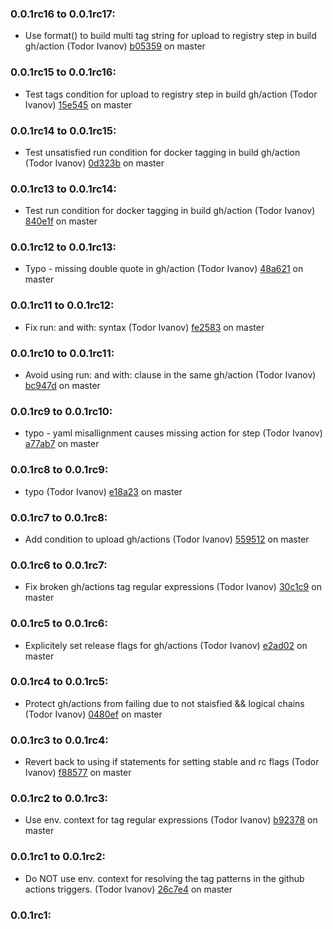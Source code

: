 ### **0.0.1rc16 to 0.0.1rc17:**
  - Use format() to build multi tag string for upload to registry step in build gh/action (Todor Ivanov) [b05359](https://github.com/todor-ivanov/ghrlb/commit/b053591fcd13a171af62ad73d602b63b949c1d5d) on master


### **0.0.1rc15 to 0.0.1rc16:**
  - Test tags condition for upload to registry step in build gh/action (Todor Ivanov) [15e545](https://github.com/todor-ivanov/ghrlb/commit/15e545010d0f592dbfea54f2def545e1e8afedf7) on master


### **0.0.1rc14 to 0.0.1rc15:**
  - Test unsatisfied run condition for docker tagging in build gh/action (Todor Ivanov) [0d323b](https://github.com/todor-ivanov/ghrlb/commit/0d323b220676bd2abde7d262d9a543c63da50b12) on master


### **0.0.1rc13 to 0.0.1rc14:**
  - Test run condition for docker tagging in build gh/action (Todor Ivanov) [840e1f](https://github.com/todor-ivanov/ghrlb/commit/840e1f7afb279c9fd6299e16782b59bf59f4b8b4) on master


### **0.0.1rc12 to 0.0.1rc13:**
  - Typo - missing double quote in gh/action (Todor Ivanov) [48a621](https://github.com/todor-ivanov/ghrlb/commit/48a62158ce3d269300b99f1509ddbdb4afab1416) on master


### **0.0.1rc11 to 0.0.1rc12:**
  - Fix run: and with: syntax (Todor Ivanov) [fe2583](https://github.com/todor-ivanov/ghrlb/commit/fe2583a36ce21e1df5d3d5bf8a41b18dd47c6548) on master


### **0.0.1rc10 to 0.0.1rc11:**
  - Avoid using run: and with: clause in the same gh/action (Todor Ivanov) [bc947d](https://github.com/todor-ivanov/ghrlb/commit/bc947d07234c111e67418cb917690f503b255b46) on master


### **0.0.1rc9 to 0.0.1rc10:**
  - typo - yaml misallignment causes missing action for step (Todor Ivanov) [a77ab7](https://github.com/todor-ivanov/ghrlb/commit/a77ab73dcd126bf51233c170706d70a8b7cb595d) on master


### **0.0.1rc8 to 0.0.1rc9:**
  - typo (Todor Ivanov) [e18a23](https://github.com/todor-ivanov/ghrlb/commit/e18a23cefdf5ca7eca6764788be06c642fb2ea39) on master


### **0.0.1rc7 to 0.0.1rc8:**
  - Add condition to upload gh/actions (Todor Ivanov) [559512](https://github.com/todor-ivanov/ghrlb/commit/559512b77085379926d01fb28091f3ca7b77a2f1) on master


### **0.0.1rc6 to 0.0.1rc7:**
  - Fix broken gh/actions tag regular expressions (Todor Ivanov) [30c1c9](https://github.com/todor-ivanov/ghrlb/commit/30c1c9f546634177bef936fbede0faba36cd616c) on master


### **0.0.1rc5 to 0.0.1rc6:**
  - Explicitely set release flags for gh/actions (Todor Ivanov) [e2ad02](https://github.com/todor-ivanov/ghrlb/commit/e2ad0257a2d47509e5fd6afc06ddda82f5a7241e) on master


### **0.0.1rc4 to 0.0.1rc5:**
  - Protect gh/actions from failing due to not staisfied && logical chains (Todor Ivanov) [0480ef](https://github.com/todor-ivanov/ghrlb/commit/0480ef75638ccec218010a494fd56bbae82a3eb5) on master


### **0.0.1rc3 to 0.0.1rc4:**
  - Revert back to using if statements for setting stable and rc flags (Todor Ivanov) [f88577](https://github.com/todor-ivanov/ghrlb/commit/f88577b8eea740a7305661940ffd72b15bf85309) on master


### **0.0.1rc2 to 0.0.1rc3:**
  - Use env. context for tag regular expressions (Todor Ivanov) [b92378](https://github.com/todor-ivanov/ghrlb/commit/b92378628231a823ee707fc622001f78cd184681) on master


### **0.0.1rc1 to 0.0.1rc2:**
  - Do NOT use env. context for resolving the tag patterns in the github actions triggers. (Todor Ivanov) [26c7e4](https://github.com/todor-ivanov/ghrlb/commit/26c7e4aca4f793806394bd3f34803d1cd9e9d8ce) on master


### **0.0.1rc1:**


